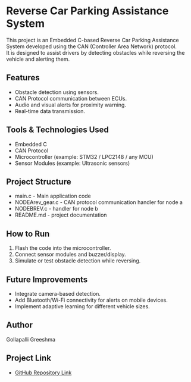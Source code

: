 # Reverse Car Parking Assistance System

This project is an Embedded C-based Reverse Car Parking Assistance System developed using the CAN (Controller Area Network) protocol.  
It is designed to assist drivers by detecting obstacles while reversing the vehicle and alerting them.

## Features
- Obstacle detection using sensors.
- CAN Protocol communication between ECUs.
- Audio and visual alerts for proximity warning.
- Real-time data transmission.

## Tools & Technologies Used
- Embedded C
- CAN Protocol
- Microcontroller (example: STM32 / LPC2148 / any MCU)
- Sensor Modules (example: Ultrasonic sensors)

## Project Structure
- main.c - Main application code
- NODEArev_gear.c - CAN protocol communication handler for node a
- NODEBREV.c - handler for node b
- README.md - project documentation
## How to Run
1. Flash the code into the microcontroller.
2. Connect sensor modules and buzzer/display.
3. Simulate or test obstacle detection while reversing.

## Future Improvements
- Integrate camera-based detection.
- Add Bluetooth/Wi-Fi connectivity for alerts on mobile devices.
- Implement adaptive learning for different vehicle sizes.

## Author
Gollapalli Greeshma
## Project Link
- [GitHub Repository Link]()

